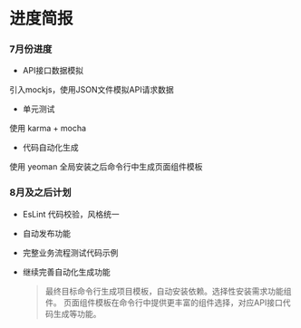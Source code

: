 # 进度简报
### 7月份进度
+ API接口数据模拟

引入mockjs，使用JSON文件模拟API请求数据

+ 单元测试

使用 karma + mocha

+ 代码自动化生成

使用 yeoman 全局安装之后命令行中生成页面组件模板

### 8月及之后计划

+ EsLint 代码校验，风格统一
+ 自动发布功能
+ 完整业务流程测试代码示例
+ 继续完善自动化生成功能

    > 最终目标命令行生成项目模板，自动安装依赖。选择性安装需求功能组件。
页面组件模板在命令行中提供更丰富的组件选择，对应API接口代码生成等功能。